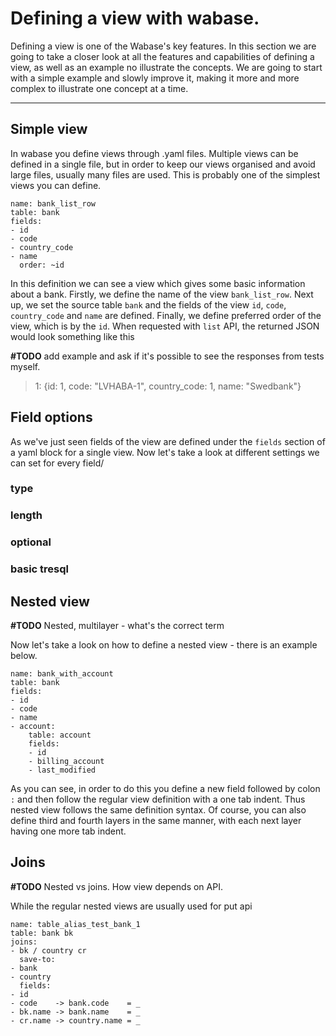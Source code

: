 # Defining a view with wabase.
Defining a view is one of the Wabase's key features. In this section we are going to take a closer look at all the
features and capabilities of defining a view, as well as an example no illustrate the concepts. We are going to 
start with a simple example and slowly improve it, making it more and more complex to illustrate one concept at a time.

- - -

## Simple view
In wabase you define views through .yaml files. Multiple views can be defined in a single file, but in order to keep 
our views organised and avoid large files, usually many files are used. 
This is probably 
one of 
the simplest views you can define.

```
name: bank_list_row
table: bank
fields:
- id
- code
- country_code
- name
  order: ~id
```

In this definition we can see a view which gives some basic information about a bank.
Firstly, we define the name of the view `bank_list_row`.  Next up, we set the source table `bank` and the fields of the
view `id`, `code`, `country_code` and `name` are defined. Finally, we define preferred order of the view, which is by 
the `id`. When requested with `list` API, the returned JSON would look something like this


**#TODO** add example and ask if it's possible to see the responses from tests myself.

> 1: {id: 1, code: "LVHABA-1", country_code: 1, name: "Swedbank"}
> 
> 
> 
> 
> 
>

## Field options

As we've just seen fields of the view are defined under the `fields` section of a yaml block for a single view. Now 
let's take a look at different settings we can set for every field/

### type

### length

### optional

### basic tresql








## Nested view
**#TODO** Nested, multilayer - what's the correct term

Now let's take a look on how to define a nested view - there is an example below. 

```
name: bank_with_account
table: bank
fields:
- id
- code
- name
- account:
    table: account
    fields:
    - id
    - billing_account
    - last_modified
```

As you can see, in order to do this you  define a new field followed by colon `:` and then follow the regular view 
definition with a one tab indent. Thus nested view follows the same definition syntax. Of course, you can also 
define third and fourth layers in the same manner, with each next layer having one more tab indent.

## Joins
**#TODO** Nested vs joins. How view depends on API.

While the regular nested views are usually used for put api

```
name: table_alias_test_bank_1
table: bank bk
joins:
- bk / country cr
  save-to:
- bank
- country
  fields:
- id
- code    -> bank.code    = _
- bk.name -> bank.name    = _
- cr.name -> country.name = _
```